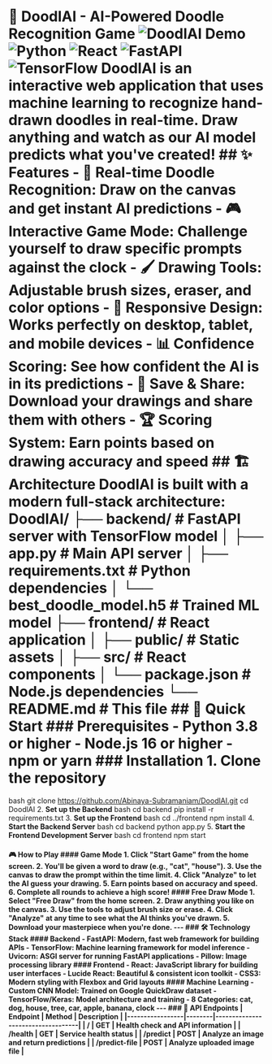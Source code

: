 # 🎨 DoodlAI - AI-Powered Doodle Recognition Game ![DoodlAI Demo](https://img.shields.io/badge/Demo-Live-success) ![Python](https://img.shields.io/badge/Python-3.8%2B-blue) ![React](https://img.shields.io/badge/React-18.0%2B-blue) ![FastAPI](https://img.shields.io/badge/FastAPI-0.104%2B-green) ![TensorFlow](https://img.shields.io/badge/TensorFlow-2.13%2B-orange) DoodlAI is an interactive web application that uses machine learning to recognize hand-drawn doodles in real-time. Draw anything and watch as our AI model predicts what you've created! ## ✨ Features - 🎯 **Real-time Doodle Recognition**: Draw on the canvas and get instant AI predictions - 🎮 **Interactive Game Mode**: Challenge yourself to draw specific prompts against the clock - 🖌️ **Drawing Tools**: Adjustable brush sizes, eraser, and color options - 📱 **Responsive Design**: Works perfectly on desktop, tablet, and mobile devices - 📊 **Confidence Scoring**: See how confident the AI is in its predictions - 💾 **Save & Share**: Download your drawings and share them with others - 🏆 **Scoring System**: Earn points based on drawing accuracy and speed ## 🏗️ Architecture DoodlAI is built with a modern full-stack architecture: DoodlAI/ ├── backend/ # FastAPI server with TensorFlow model │ ├── app.py # Main API server │ ├── requirements.txt # Python dependencies │ └── best_doodle_model.h5 # Trained ML model ├── frontend/ # React application │ ├── public/ # Static assets │ ├── src/ # React components │ └── package.json # Node.js dependencies └── README.md # This file ## 🚀 Quick Start ### Prerequisites - Python 3.8 or higher - Node.js 16 or higher - npm or yarn ### Installation 1. **Clone the repository**
bash
   git clone https://github.com/Abinaya-Subramaniam/DoodlAI.git
   cd DoodlAI
2. **Set up the Backend**
bash
   cd backend
   pip install -r requirements.txt
3. **Set up the Frontend**
bash
   cd ../frontend
   npm install
4. **Start the Backend Server**
bash
   cd backend
   python app.py
5. **Start the Frontend Development Server**
bash
   cd frontend
   npm start
#### 🎮 How to Play #### Game Mode 1. Click **"Start Game"** from the home screen. 2. You'll be given a word to draw (e.g., "cat", "house"). 3. Use the canvas to draw the prompt within the time limit. 4. Click **"Analyze"** to let the AI guess your drawing. 5. Earn points based on accuracy and speed. 6. Complete all rounds to achieve a high score! #### Free Draw Mode 1. Select **"Free Draw"** from the home screen. 2. Draw anything you like on the canvas. 3. Use the tools to adjust brush size or erase. 4. Click **"Analyze"** at any time to see what the AI thinks you've drawn. 5. Download your masterpiece when you're done. --- ### 🛠️ Technology Stack #### Backend - **FastAPI**: Modern, fast web framework for building APIs - **TensorFlow**: Machine learning framework for model inference - **Uvicorn**: ASGI server for running FastAPI applications - **Pillow**: Image processing library #### Frontend - **React**: JavaScript library for building user interfaces - **Lucide React**: Beautiful & consistent icon toolkit - **CSS3**: Modern styling with Flexbox and Grid layouts #### Machine Learning - **Custom CNN Model**: Trained on Google QuickDraw dataset - **TensorFlow/Keras**: Model architecture and training - **8 Categories**: cat, dog, house, tree, car, apple, banana, clock --- ### 🔧 API Endpoints | Endpoint | Method | Description | |-----------------|--------|-----------------------------------| | / | GET | Health check and API information | | /health | GET | Service health status | | /predict | POST | Analyze an image and return predictions | | /predict-file | POST | Analyze uploaded image file |
